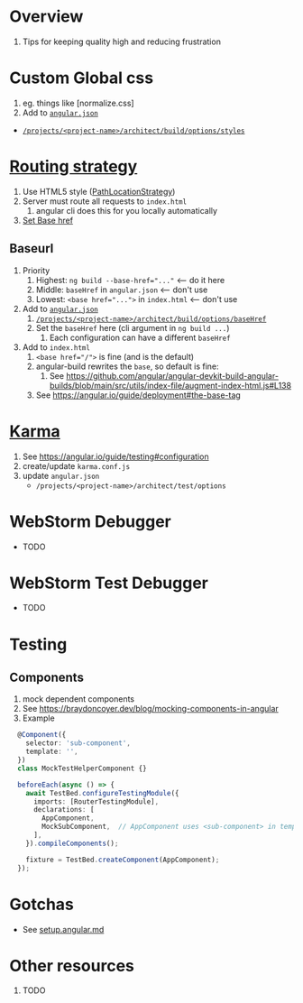 # Overview
1. Tips for keeping quality high and reducing frustration


# Custom Global css
1. eg. things like [normalize.css]
1. Add to [`angular.json`](https://angular.io/guide/workspace-config#angular-workspace-configuration)
  - [`/projects/<project-name>/architect/build/options/styles`](https://angular.io/guide/workspace-config#style-script-config)


# [Routing strategy](https://angular.io/guide/router#choosing-a-routing-strategy)
1. Use HTML5 style ([PathLocationStrategy](https://angular.io/api/common/PathLocationStrategy))
1. Server must route all requests to `index.html`
    1. angular cli does this for you locally automatically 
1. [Set Base href](https://angular.io/guide/router#base-href)

## Baseurl
1. Priority
    1. Highest: `ng build --base-href="..."`  <-- do it here
    1. Middle:  `baseHref` in `angular.json`  <-- don't use
    1. Lowest: `<base href="...">` in `index.html`  <-- don't use
1. Add to [`angular.json`](https://angular.io/guide/workspace-config#angular-workspace-configuration)
    1. [`/projects/<project-name>/architect/build/options/baseHref`](https://angular.io/guide/workspace-config#base-href)
    1. Set the `baseHref` here (cli argument in `ng build ...`)
        1. Each configuration can have a different `baseHref`
1. Add to `index.html`
    1. `<base href="/">` is fine (and is the default)
    1.  angular-build rewrites the `base`, so default is fine:
        1. See https://github.com/angular/angular-devkit-build-angular-builds/blob/main/src/utils/index-file/augment-index-html.js#L138
    1. See https://angular.io/guide/deployment#the-base-tag


# [Karma](https://angular.io/guide/testing#configuration)
1. See https://angular.io/guide/testing#configuration
1. create/update `karma.conf.js`
1. update `angular.json`
    - `/projects/<project-name>/architect/test/options`


# WebStorm Debugger
- TODO


# WebStorm Test Debugger
- TODO


# Testing

## Components
1. mock dependent components
1. See https://braydoncoyer.dev/blog/mocking-components-in-angular
1. Example
```ts
  @Component({
    selector: 'sub-component',
    template: '',
  })
  class MockTestHelperComponent {}

  beforeEach(async () => {
    await TestBed.configureTestingModule({
      imports: [RouterTestingModule],
      declarations: [
        AppComponent,
        MockSubComponent,  // AppComponent uses <sub-component> in template
      ],
    }).compileComponents();

    fixture = TestBed.createComponent(AppComponent);
  });
```

# Gotchas
- See [setup.angular.md](./setup.angular.md)      

# Other resources
1. TODO
